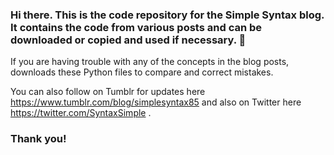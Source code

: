 ### Hi there. This is the code repository for the Simple Syntax blog. It contains the code from various posts and can be downloaded or copied and used if necessary. 👋
If you are having trouble with any of the concepts in the blog posts, downloads these Python files to compare and correct mistakes.

You can also follow on Tumblr for updates here https://www.tumblr.com/blog/simplesyntax85 and also on Twitter here https://twitter.com/SyntaxSimple . 

### Thank you!

<!--
**SimpleSyntax/SimpleSyntax** is a ✨ _special_ ✨ repository because its `README.md` (this file) appears on your GitHub profile.

Here are some ideas to get you started:

- 🔭 I’m currently working on ...
- 🌱 I’m currently learning ...
- 👯 I’m looking to collaborate on ...
- 🤔 I’m looking for help with ...
- 💬 Ask me about ...
- 📫 How to reach me: ...
- 😄 Pronouns: ...
- ⚡ Fun fact: ...
-->
